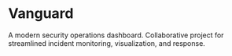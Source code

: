 # Vanguard
A modern security operations dashboard. Collaborative project for streamlined incident monitoring, visualization, and response.
